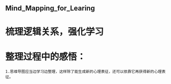 ## Mind_Mapping_for_Learing
# 梳理逻辑关系，强化学习
# 整理过程中的感悟：
	1.思维导图应当边学习边整理，这样除了能生成新的心理表征，还可以依靠它再获得新的心理表征。
